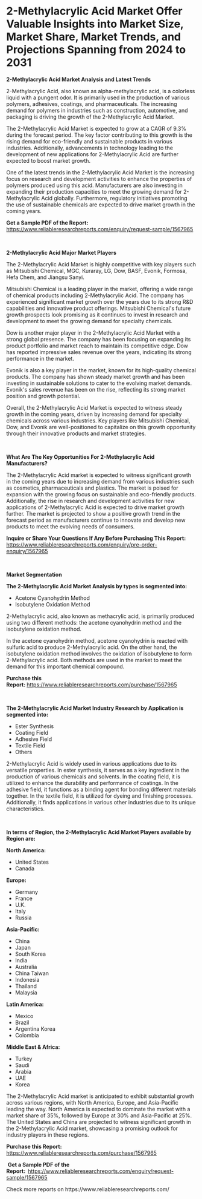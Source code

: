 <p><h1>2-Methylacrylic Acid Market Offer Valuable Insights into Market Size, Market Share, Market Trends, and Projections Spanning from 2024 to 2031</h1></p><p><strong>2-Methylacrylic Acid Market Analysis and Latest Trends</strong></p>
<p><p>2-Methylacrylic Acid, also known as alpha-methylacrylic acid, is a colorless liquid with a pungent odor. It is primarily used in the production of various polymers, adhesives, coatings, and pharmaceuticals. The increasing demand for polymers in industries such as construction, automotive, and packaging is driving the growth of the 2-Methylacrylic Acid Market.</p><p>The 2-Methylacrylic Acid Market is expected to grow at a CAGR of 9.3% during the forecast period. The key factor contributing to this growth is the rising demand for eco-friendly and sustainable products in various industries. Additionally, advancements in technology leading to the development of new applications for 2-Methylacrylic Acid are further expected to boost market growth.</p><p>One of the latest trends in the 2-Methylacrylic Acid Market is the increasing focus on research and development activities to enhance the properties of polymers produced using this acid. Manufacturers are also investing in expanding their production capacities to meet the growing demand for 2-Methylacrylic Acid globally. Furthermore, regulatory initiatives promoting the use of sustainable chemicals are expected to drive market growth in the coming years.</p></p>
<p><strong>Get a Sample PDF of the Report:&nbsp;</strong> <a href="https://www.reliableresearchreports.com/enquiry/request-sample/1567965">https://www.reliableresearchreports.com/enquiry/request-sample/1567965</a></p>
<p>&nbsp;</p>
<p><strong>2-Methylacrylic Acid Major Market Players</strong></p>
<p><p>The 2-Methylacrylic Acid Market is highly competitive with key players such as Mitsubishi Chemical, MGC, Kuraray, LG, Dow, BASF, Evonik, Formosa, Hefa Chem, and Jiangsu Sanyi. </p><p>Mitsubishi Chemical is a leading player in the market, offering a wide range of chemical products including 2-Methylacrylic Acid. The company has experienced significant market growth over the years due to its strong R&D capabilities and innovative product offerings. Mitsubishi Chemical's future growth prospects look promising as it continues to invest in research and development to meet the growing demand for specialty chemicals.</p><p>Dow is another major player in the 2-Methylacrylic Acid Market with a strong global presence. The company has been focusing on expanding its product portfolio and market reach to maintain its competitive edge. Dow has reported impressive sales revenue over the years, indicating its strong performance in the market.</p><p>Evonik is also a key player in the market, known for its high-quality chemical products. The company has shown steady market growth and has been investing in sustainable solutions to cater to the evolving market demands. Evonik's sales revenue has been on the rise, reflecting its strong market position and growth potential.</p><p>Overall, the 2-Methylacrylic Acid Market is expected to witness steady growth in the coming years, driven by increasing demand for specialty chemicals across various industries. Key players like Mitsubishi Chemical, Dow, and Evonik are well-positioned to capitalize on this growth opportunity through their innovative products and market strategies.</p></p>
<p>&nbsp;</p>
<p><strong>What Are The Key Opportunities For 2-Methylacrylic Acid Manufacturers?</strong></p>
<p><p>The 2-Methylacrylic Acid market is expected to witness significant growth in the coming years due to increasing demand from various industries such as cosmetics, pharmaceuticals and plastics. The market is poised for expansion with the growing focus on sustainable and eco-friendly products. Additionally, the rise in research and development activities for new applications of 2-Methylacrylic Acid is expected to drive market growth further. The market is projected to show a positive growth trend in the forecast period as manufacturers continue to innovate and develop new products to meet the evolving needs of consumers.</p></p>
<p><strong>Inquire or Share Your Questions If Any Before Purchasing This Report:</strong> <a href="https://www.reliableresearchreports.com/enquiry/pre-order-enquiry/1567965">https://www.reliableresearchreports.com/enquiry/pre-order-enquiry/1567965</a></p>
<p>&nbsp;</p>
<p><strong>Market Segmentation</strong></p>
<p><strong>The 2-Methylacrylic Acid Market Analysis by types is segmented into:</strong></p>
<p><ul><li>Acetone Cyanohydrin Method</li><li>Isobutylene Oxidation Method</li></ul></p>
<p><p>2-Methylacrylic acid, also known as methacrylic acid, is primarily produced using two different methods: the acetone cyanohydrin method and the isobutylene oxidation method. </p><p>In the acetone cyanohydrin method, acetone cyanohydrin is reacted with sulfuric acid to produce 2-Methylacrylic acid. On the other hand, the isobutylene oxidation method involves the oxidation of isobutylene to form 2-Methylacrylic acid. Both methods are used in the market to meet the demand for this important chemical compound.</p></p>
<p><strong>Purchase this Report:&nbsp;</strong><a href="https://www.reliableresearchreports.com/purchase/1567965">https://www.reliableresearchreports.com/purchase/1567965</a></p>
<p>&nbsp;</p>
<p><strong>The 2-Methylacrylic Acid Market Industry Research by Application is segmented into:</strong></p>
<p><ul><li>Ester Synthesis</li><li>Coating Field</li><li>Adhesive Field</li><li>Textile Field</li><li>Others</li></ul></p>
<p><p>2-Methylacrylic Acid is widely used in various applications due to its versatile properties. In ester synthesis, it serves as a key ingredient in the production of various chemicals and solvents. In the coating field, it is utilized to enhance the durability and performance of coatings. In the adhesive field, it functions as a binding agent for bonding different materials together. In the textile field, it is utilized for dyeing and finishing processes. Additionally, it finds applications in various other industries due to its unique characteristics.</p></p>
<p>&nbsp;</p>
<p><strong>In terms of Region, the 2-Methylacrylic Acid Market Players available by Region are:</strong></p>
<p>
    <p> <strong> North America: </strong>
        <ul>
            <li>United States</li>
            <li>Canada</li>
        </ul>
        </p> 
    <p> <strong> Europe: </strong>
        <ul>
            <li>Germany</li>
            <li>France</li>
            <li>U.K.</li>
            <li>Italy</li>
            <li>Russia</li>
        </ul>
        </p> 
    <p> <strong> Asia-Pacific: </strong>
        <ul>
            <li>China</li>
            <li>Japan</li>
            <li>South Korea</li>
            <li>India</li>
            <li>Australia</li>
            <li>China Taiwan</li>
            <li>Indonesia</li>
            <li>Thailand</li>
            <li>Malaysia</li>
        </ul>
        </p> 
    <p> <strong> Latin America: </strong>
        <ul>
            <li>Mexico</li>
            <li>Brazil</li>
            <li>Argentina Korea</li>
            <li>Colombia</li>
        </ul>
        </p> 
    <p> <strong> Middle East & Africa: </strong>
        <ul>
            <li>Turkey</li>
            <li>Saudi</li>
            <li>Arabia</li>
            <li>UAE</li>
            <li>Korea</li>
        </ul>
    </p>
    </p>
<p><p>The 2-Methylacrylic Acid market is anticipated to exhibit substantial growth across various regions, with North America, Europe, and Asia-Pacific leading the way. North America is expected to dominate the market with a market share of 35%, followed by Europe at 30% and Asia-Pacific at 25%. The United States and China are projected to witness significant growth in the 2-Methylacrylic Acid market, showcasing a promising outlook for industry players in these regions.</p></p>
<p><strong>Purchase this Report: </strong><a href="https://www.reliableresearchreports.com/purchase/1567965">https://www.reliableresearchreports.com/purchase/1567965</a></p>
<p>&nbsp;<strong>Get a Sample PDF of the Report:&nbsp;&nbsp;</strong><a href="https://www.reliableresearchreports.com/enquiry/request-sample/1567965">https://www.reliableresearchreports.com/enquiry/request-sample/1567965</a></p>
<p><strong></strong></p>
<p>Check more reports on https://www.reliableresearchreports.com/</p>